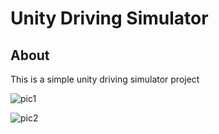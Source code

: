 # Unity Driving Simulator

## About

This is a simple unity driving simulator project


![pic1](./Document/images/pic1.png)

![pic2](./Document/images/pic2.png)